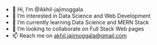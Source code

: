 - 👋 Hi, I’m @Akhil-jajimoggala
- 👀 I’m interested in Data Science and Web Development
- 🌱 I’m currently learning Data Science and MERN Stack 
- 💞️ I’m looking to collaborate on Full Stack Web pages
- 📫 Reach me on akhil.jajimoggala@gmail.com

<!---
Akhil-jajimoggala/Akhil-jajimoggala is a ✨ special ✨ repository because its `README.md` (this file) appears on your GitHub profile.
You can click the Preview link to take a look at your changes.
--->
